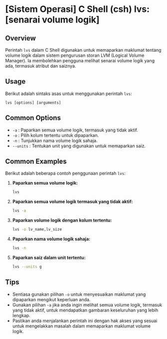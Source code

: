 # [Sistem Operasi] C Shell (csh) lvs: [senarai volume logik]

## Overview
Perintah `lvs` dalam C Shell digunakan untuk memaparkan maklumat tentang volume logik dalam sistem pengurusan storan LVM (Logical Volume Manager). Ia membolehkan pengguna melihat senarai volume logik yang ada, termasuk atribut dan saiznya.

## Usage
Berikut adalah sintaks asas untuk menggunakan perintah `lvs`:

```
lvs [options] [arguments]
```

## Common Options
- `-a` : Paparkan semua volume logik, termasuk yang tidak aktif.
- `-o` : Pilih kolum tertentu untuk dipaparkan.
- `-n` : Tunjukkan nama volume logik sahaja.
- `--units` : Tentukan unit yang digunakan untuk memaparkan saiz.

## Common Examples
Berikut adalah beberapa contoh penggunaan perintah `lvs`:

1. **Paparkan semua volume logik:**
   ```bash
   lvs
   ```

2. **Paparkan semua volume logik termasuk yang tidak aktif:**
   ```bash
   lvs -a
   ```

3. **Paparkan volume logik dengan kolum tertentu:**
   ```bash
   lvs -o lv_name,lv_size
   ```

4. **Paparkan nama volume logik sahaja:**
   ```bash
   lvs -n
   ```

5. **Paparkan saiz dalam unit tertentu:**
   ```bash
   lvs --units g
   ```

## Tips
- Sentiasa gunakan pilihan `-o` untuk menyesuaikan maklumat yang dipaparkan mengikut keperluan anda.
- Gunakan pilihan `-a` jika anda ingin melihat semua volume logik, termasuk yang tidak aktif, untuk mendapatkan gambaran keseluruhan yang lebih lengkap.
- Pastikan anda menjalankan perintah ini dengan hak akses yang sesuai untuk mengelakkan masalah dalam memaparkan maklumat volume logik.